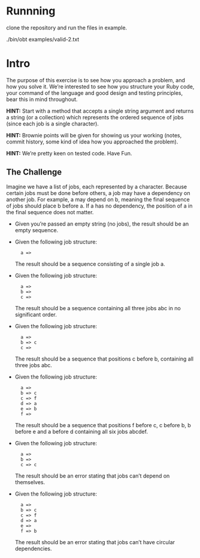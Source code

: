 # Runnning
clone the repository and run the files in example.

./bin/obt examples/valid-2.txt

# Intro
The purpose of this exercise is to see how you approach a problem, and how you solve it. We’re interested to see how you structure your Ruby code, your command of the language and good design and testing principles, bear this in mind throughout.

**HINT:** Start with a method that accepts a single string argument and returns a string (or a collection) which represents the ordered sequence of jobs (since each job is a single character).

**HINT:** Brownie points will be given for showing us your working (notes, commit history, some kind of idea how you approached the problem).

**HINT:** We’re pretty keen on tested code. Have Fun.

## The Challenge

Imagine we have a list of jobs, each represented by a character. Because certain jobs must be done before others, a job may have a dependency on another job. For example, a may depend on b, meaning the final sequence of jobs should place b before a. If a has no dependency, the position of a in the final sequence does not matter.

- Given you’re passed an empty string (no jobs), the result should be an empty sequence.
- Given the following job structure:

		a =>

	The result should be a sequence consisting of a single job a.

- Given the following job structure:

		a => 
		b => 
		c =>

	The result should be a sequence containing all three jobs abc in no significant order.

- Given the following job structure:

		a =>
		b => c 
		c =>

	The result should be a sequence that positions c before b, containing all three jobs abc.

- Given the following job structure:

		a =>
		b => c 
		c => f 
		d => a 
		e => b 
		f =>

	The result should be a sequence that positions f before c, c before b, b before e and a before d containing all six jobs abcdef.

- Given the following job structure:

		a =>
		b =>
		c => c

	The result should be an error stating that jobs can’t depend on themselves.

- Given the following job structure:

		a =>
		b => c 
		c => f 
		d => a 
		e =>
		f => b

	The result should be an error stating that jobs can’t have circular dependencies.
